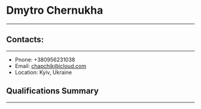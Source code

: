 # Dmytro Chernukha
---
## Contacts:
---
 * Pnone: +380956231038
 * Email: chapchik@icloud.com
 * Location: Kyiv, Ukraine

## Qualifications Summary
---